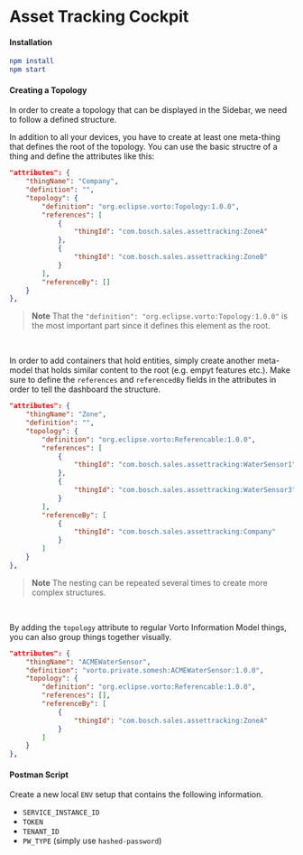 # Asset Tracking Cockpit

#### Installation
```elm
npm install
npm start
```

#### Creating a Topology

In order to create a topology that can be displayed in the Sidebar, we need to follow a defined structure.

In addition to all your devices, you have to create at least one meta-thing that defines the root of the topology.
You can use the basic structre of a thing and define the attributes like this:
```json
"attributes": {
    "thingName": "Company",
    "definition": "",
    "topology": {
        "definition": "org.eclipse.vorto:Topology:1.0.0",
        "references": [
            {
                "thingId": "com.bosch.sales.assettracking:ZoneA"
            },
            {
                "thingId": "com.bosch.sales.assettracking:ZoneB"
            }
        ],
        "referenceBy": []
    }
},
```
> **Note** That the `"definition": "org.eclipse.vorto:Topology:1.0.0"` is the most important part since it defines this element as the root.

<br />

In order to add containers that hold entities, simply create another meta-model that holds similar content to the root (e.g. empyt features etc.).
Make sure to define the `references` and `referencedBy` fields in the attributes in order to tell the dashboard the structure.

```json
"attributes": {
    "thingName": "Zone",
    "definition": "",
    "topology": {
        "definition": "org.eclipse.vorto:Referencable:1.0.0",
        "references": [
            {
                "thingId": "com.bosch.sales.assettracking:WaterSensor1"
            },
            {
                "thingId": "com.bosch.sales.assettracking:WaterSensor3"
            }
        ],
        "referenceBy": [
            {
                "thingId": "com.bosch.sales.assettracking:Company"
            }
        ]
    }
},
```

> **Note** The nesting can be repeated several times to create more complex structures.

<br />

By adding the `topology` attribute to regular Vorto Information Model things, you can also group things together visually.

```json
"attributes": {
    "thingName": "ACMEWaterSensor",
    "definition": "vorto.private.somesh:ACMEWaterSensor:1.0.0",
    "topology": {
        "definition": "org.eclipse.vorto:Referencable:1.0.0",
        "references": [],
        "referenceBy": [
            {
                "thingId": "com.bosch.sales.assettracking:ZoneA"
            }
        ]
    }
},
```

#### Postman Script

Create a new local `ENV` setup that contains the following information.

- `SERVICE_INSTANCE_ID`
- `TOKEN`
- `TENANT_ID`
- `PW_TYPE` (simply use `hashed-password`)
